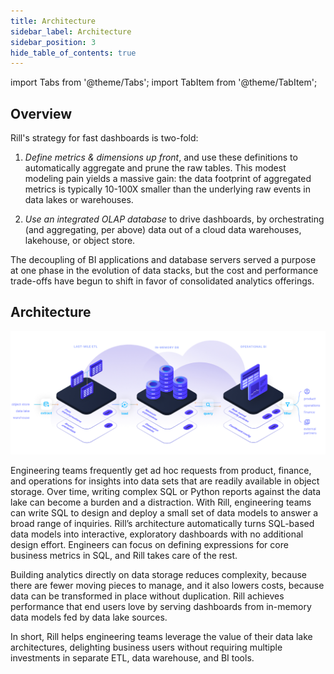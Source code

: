 ```yaml
---
title: Architecture
sidebar_label: Architecture 
sidebar_position: 3
hide_table_of_contents: true
---
```


import Tabs from '@theme/Tabs';
import TabItem from '@theme/TabItem';

## Overview

Rill's strategy for fast dashboards is two-fold:

1) *Define metrics & dimensions up front*, and use these definitions to automatically aggregate and prune the raw tables. This modest modeling pain yields a massive gain: the data footprint of aggregated metrics is typically 10-100X smaller than the underlying raw events in data lakes or warehouses.

2) *Use an integrated OLAP database* to drive dashboards, by orchestrating (and aggregating, per above) data out of a cloud data warehouses, lakehouse, or object store.

The decoupling of BI applications and database servers served a purpose at one phase in the evolution of data stacks, but the cost and performance trade-offs have begun to shift in favor of consolidated analytics offerings.

## Architecture

![architecture](../../static/img/concepts/architecture/architecture.png)

Engineering teams frequently get ad hoc requests from product, finance, and operations for insights into data sets that are readily available in object storage. Over time, writing complex SQL or Python reports against the data lake can become a burden and a distraction. With Rill, engineering teams can write SQL to design and deploy a small set of data models to answer a broad range of inquiries. Rill’s architecture automatically turns SQL-based data models into interactive, exploratory dashboards with no additional design effort. Engineers can focus on defining expressions for core business metrics in SQL, and Rill takes care of the rest.

Building analytics directly on data storage reduces complexity, because there are fewer moving pieces to manage, and it also lowers costs, because data can be transformed in place without duplication. Rill achieves performance that end users love by serving dashboards from in-memory data models fed by data lake sources.

In short, Rill helps engineering teams leverage the value of their data lake architectures, delighting business users without requiring multiple investments in separate ETL, data warehouse, and BI tools.

